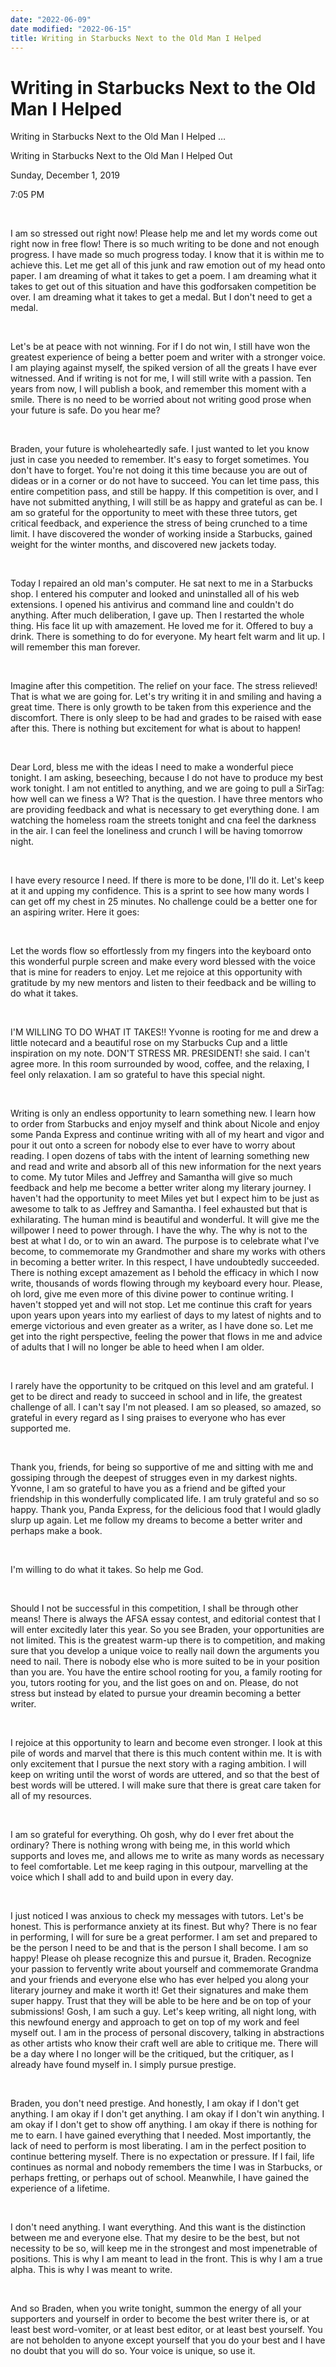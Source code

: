 ```yaml
---
date: "2022-06-09"
date modified: "2022-06-15"
title: Writing in Starbucks Next to the Old Man I Helped
---
```


# Writing in Starbucks Next to the Old Man I Helped
Writing in Starbucks Next to the Old Man I Helped …

Writing in Starbucks Next to the Old Man I Helped Out

Sunday, December 1, 2019

7:05 PM

 

I am so stressed out right now! Please help me and let my words come out right now in free flow! There is so much writing to be done and not enough progress. I have made so much progress today. I know that it is within me to achieve this. Let me get all of this junk and raw emotion out of my head onto paper. I am dreaming of what it takes to get a poem. I am dreaming what it takes to get out of this situation and have this godforsaken competition be over. I am dreaming what it takes to get a medal. But I don't need to get a medal.

 

Let's be at peace with not winning. For if I do not win, I still have won the greatest experience of being a better poem and writer with a stronger voice. I am playing against myself, the spiked version of all the greats I have ever witnessed. And if writing is not for me, I will still write with a passion. Ten years from now, I will publish a book, and remember this moment with a smile. There is no need to be worried about not writing good prose when your future is safe. Do you hear me?

 

Braden, your future is wholeheartedly safe. I just wanted to let you know just in case you needed to remember. It's easy to forget sometimes. You don't have to forget. You're not doing it this time because you are out of dideas or in a corner or do not have to succeed. You can let time pass, this entire competition pass, and still be happy. If this competition is over, and I have not submitted anything, I will still be as happy and grateful as can be. I am so grateful for the opportunity to meet with these three tutors, get critical feedback, and experience the stress of being crunched to a time limit. I have discovered the wonder of working inside a Starbucks, gained weight for the winter months, and discovered new jackets today.

 

Today I repaired an old man's computer. He sat next to me in a Starbucks shop. I entered his computer and looked and uninstalled all of his web extensions. I opened his antivirus and command line and couldn't do anything. After much deliberation, I gave up. Then I restarted the whole thing. His face lit up with amazement. He loved me for it. Offered to buy a drink. There is something to do for everyone. My heart felt warm and lit up. I will remember this man forever.

 

Imagine after this competition. The relief on your face. The stress relieved! That is what we are going for. Let's try writing it in and smiling and having a great time. There is only growth to be taken from this experience and the discomfort. There is only sleep to be had and grades to be raised with ease after this. There is nothing but excitement for what is about to happen!

 

Dear Lord, bless me with the ideas I need to make a wonderful piece tonight. I am asking, beseeching, because I do not have to produce my best work tonight. I am not entitled to anything, and we are going to pull a SirTag: how well can we finess a W? That is the question. I have three mentors who are providing feedback and what is necessary to get everything done. I am watching the homeless roam the streets tonight and cna feel the darkness in the air. I can feel the loneliness and crunch I will be having tomorrow night.

 

I have every resource I need. If there is more to be done, I'll do it. Let's keep at it and upping my confidence. This is a sprint to see how many words I can get off my chest in 25 minutes. No challenge could be a better one for an aspiring writer. Here it goes:

 

Let the words flow so effortlessly from my fingers into the keyboard onto this wonderful purple screen and make every word blessed with the voice that is mine for readers to enjoy. Let me rejoice at this opportunity with gratitude by my new mentors and listen to their feedback and be willing to do what it takes.

 

I'M WILLING TO DO WHAT IT TAKES!! Yvonne is rooting for me and drew a little notecard and a beautiful rose on my Starbucks Cup and a little inspiration on my note. DON'T STRESS MR. PRESIDENT! she said. I can't agree more. In this room surrounded by wood, coffee, and the relaxing, I feel only relaxation. I am so grateful to have this special night.

 

Writing is only an endless opportunity to learn something new. I learn how to order from Starbucks and enjoy myself and think about Nicole and enjoy some Panda Express and continue writing with all of my heart and vigor and pour it out onto a screen for nobody else to ever have to worry about reading. I open dozens of tabs with the intent of learning something new and read and write and absorb all of this new information for the next years to come. My tutor Miles and Jeffrey and Samantha will give so much feedback and help me become a better writer along my literary journey. I haven't had the opportunity to meet Miles yet but I expect him to be just as awesome to talk to as Jeffrey and Samantha. I feel exhausted but that is exhilarating. The human mind is beautiful and wonderful. It will give me the willpower I need to power through. I have the why. The why is not to the best at what I do, or to win an award. The purpose is to celebrate what I've become, to commemorate my Grandmother and share my works with others in becoming a better writer. In this respect, I have undoubtedly succeeded. There is nothing except amazement as I behold the efficacy in which I now write, thousands of words flowing through my keyboard every hour. Please, oh lord, give me even more of this divine power to continue writing. I haven't stopped yet and will not stop. Let me continue this craft for years upon years upon years into my earliest of days to my latest of nights and to emerge victorious and even greater as a writer, as I have done so. Let me get into the right perspective, feeling the power that flows in me and advice of adults that I will no longer be able to heed when I am older.

 

I rarely have the opportunity to be critqued on this level and am grateful. I get to be direct and ready to succeed in school and in life, the greatest challenge of all. I can't say I'm not pleased. I am so pleased, so amazed, so grateful in every regard as I sing praises to everyone who has ever supported me.

 

Thank you, friends, for being so supportive of me and sitting with me and gossiping through the deepest of strugges even in my darkest nights. Yvonne, I am so grateful to have you as a friend and be gifted your friendship in this wonderfully complicated life. I am truly grateful and so so happy. Thank you, Panda Express, for the delicious food that I would gladly slurp up again. Let me follow my dreams to become a better writer and perhaps make a book.

 

I'm willing to do what it takes. So help me God.

 

Should I not be successful in this competition, I shall be through other means! There is always the AFSA essay contest, and editorial contest that I will enter excitedly later this year. So you see Braden, your opportunities are not limited. This is the greatest warm-up there is to competition, and making sure that you develop a unique voice to really nail down the arguments you need to nail. There is nobody else who is more suited to be in your position than you are. You have the entire school rooting for you, a family rooting for you, tutors rooting for you, and the list goes on and on. Please, do not stress but instead by elated to pursue your dreamin becoming a better writer.

 

I rejoice at this opportunity to learn and become even stronger. I look at this pile of words and marvel that there is this much content within me. It is with only excitement that I pursue the next story with a raging ambition. I will keep on writing until the worst of words are uttered, and so that the best of best words will be uttered. I will make sure that there is great care taken for all of my resources.

 

I am so grateful for everything. Oh gosh, why do I ever fret about the ordinary? There is nothing wrong with being me, in this world which supports and loves me, and allows me to write as many words as necessary to feel comfortable. Let me keep raging in this outpour, marvelling at the voice which I shall add to and build upon in every day.

 

I just noticed I was anxious to check my messages with tutors. Let's be honest. This is performance anxiety at its finest. But why? There is no fear in performing, I will for sure be a great performer. I am set and prepared to be the person I need to be and that is the person I shall become. I am so happy! Please oh please recognize this and pursue it, Braden. Recognize your passion to fervently write about yourself and commemorate Grandma and your friends and everyone else who has ever helped you along your literary journey and make it worth it! Get their signatures and make them super happy. Trust that they will be able to be here and be on top of your submissions! Gosh, I am such a guy. Let's keep writing, all night long, with this newfound energy and approach to get on top of my work and feel myself out. I am in the process of personal discovery, talking in abstractions as other artists who know their craft well are able to critique me. There will be a day where I no longer will be the critiqued, but the critiquer, as I already have found myself in. I simply pursue prestige.

 

Braden, you don't need prestige. And honestly, I am okay if I don't get anything. I am okay if I don't get anything. I am okay if I don't win anything. I am okay if I don't get to show off anything. I am okay if there is nothing for me to earn. I have gained everything that I needed. Most importantly, the lack of need to perform is most liberating. I am in the perfect position to continue bettering myself. There is no expectation or pressure. If I fail, life continues as normal and nobody remembers the time I was in Starbucks, or perhaps fretting, or perhaps out of school. Meanwhile, I have gained the experience of a lifetime.

 

I don't need anything. I want everything. And this want is the distinction between me and everyone else. That my desire to be the best, but not necessity to be so, will keep me in the strongest and most impenetrable of positions. This is why I am meant to lead in the front. This is why I am a true alpha. This is why I was meant to write.

 

And so Braden, when you write tonight, summon the energy of all your supporters and yourself in order to become the best writer there is, or at least best word-vomiter, or at least best editor, or at least best yourself. You are not beholden to anyone except yourself that you do your best and I have no doubt that you will do so. Your voice is unique, so use it.
